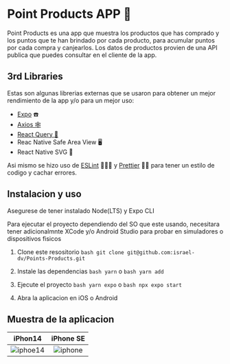 # Point Products APP 📱

Point Products es una app que muestra los productos que has comprado y los puntos que te han brindado por cada producto, para acumular puntos por cada compra y canjearlos. Los datos de productos provien de una API publica que puedes consultar en el cliente de la app.

## 3rd Libraries

Estas son algunas librerias externas que se usaron para obtener un mejor rendimiento de la app y/o para un mejor uso:

- [Expo](https://expo.dev/) ☎️
- [Axios 🕸️](https://axios-http.com/docs/api_intro)
- [React Query 🔋](https://tanstack.com/query/latest)
- Reac Native Safe Area View 🖥️
- React Native SVG 🎇

Asi mismo se hizo uso de [ESLint](https://eslint.org/) 👨🏻‍🔧 y [Prettier](https://prettier.io/) 💅🏽 para tener un estilo de codigo y cachar errores.

## Instalacion y uso

Asegurese de tener instalado Node(LTS) y Expo CLI

Para ejecutar el proyecto dependiendo del SO que este usando, necesitara tener adicionalmnte XCode y/o Android Studio para probar en simuladores o dispositivos fisicos

1. Clone este resositorio
   `bash git clone git@github.com:israel-dv/Points-Products.git`

2. Instale las dependencias
   `bash yarn` o `bash yarn add`

3. Ejecute el proyecto
   `bash yarn expo` o
   `bash npx expo start`

4. Abra la aplicacion en iOS o Android

## Muestra de la aplicacion
iPhon14          |  iPhone SE
:-------------------------:|:-------------------------:
![iphoe14](https://user-images.githubusercontent.com/18078522/212743492-292f6c16-b9f4-44cf-b815-a4de0059d7de.gif) | ![iphone](https://user-images.githubusercontent.com/18078522/212744375-96066251-8597-4c19-a747-e806fc599fc3.gif)


